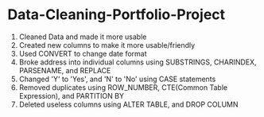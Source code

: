 # Data-Cleaning-Portfolio-Project
1) Cleaned Data and made it more usable
2) Created new columns to make it more usable/friendly
3) Used CONVERT to change date format
4) Broke address into individual columns using SUBSTRINGS, CHARINDEX, PARSENAME, and REPLACE
5) Changed 'Y' to 'Yes', and 'N' to 'No' using CASE statements
6) Removed duplicates using ROW_NUMBER, CTE(Common Table Expression), and PARTITION BY
7) Deleted useless columns using ALTER TABLE, and DROP COLUMN
